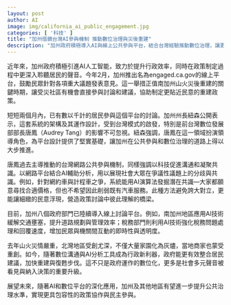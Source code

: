 ```yaml
---
layout: post
author: AI
image: img/california_ai_public_engagement.jpg
categories: [ '科技' ]
title: "加州借鏡台灣AI參與機制 推動數位治理與災後重建"
description: "加州政府積極導入AI與線上公共參與平台，結合台灣經驗推動數位治理，讓更多居民參與災後重建和政策制定，提升行政效率與民主參與水準。"
---
```

近年來，加州政府積極引進AI人工智能，致力於提升行政效率，同時在政策制定過程中更深入聆聽居民的聲音。今年2月，加州推出名為engaged.ca.gov的線上平台，鼓勵民眾針對各項重大議題發表意見。這一舉措正值南加州山火災後重建的關鍵時期，讓受災社區有機會直接參與討論和建議，協助制定更貼近民意的重建政策。

短短兩個月內，已有數以千計的居民參與這個平台的討論。加州州長紐森公開表示，這套系統的架構及其運作設計，受到台灣模式的啟發，特別是前台灣數位發展部部長唐鳳（Audrey Tang）的影響不可忽視。紐森強調，唐鳳在這一領域扮演領導角色，為平台設計提供了堅實基礎，讓加州在公共參與和數位治理的道路上得以大步推進。

唐鳳過去主導推動的台灣網路公共參與機制，同樣強調以科技促進溝通和凝聚共識。以網路平台結合AI輔助分析，用以展現社會大眾在爭議性議題上的分歧與共識。例如，針對網約車與計程車之爭，系統能用AI演算法發掘潛在共識—大家都願意尋找合適價格，但也不希望因此削弱既有汽車服務。此種方法避免誇大對立，更能讓細緻的民意浮現，營造政策討論中彼此理解的橋梁。

目前，加州八個政府部門已陸續導入線上討論平台。例如，南加州地區應用AI技術緩解交通壅塞，提升道路規劃與管理效率；稅務部門則利用AI技術強化稅務問題處理和回覆速度，增加民眾與機關間互動的即時性與透明度。

去年山火災情嚴重，北灣地區受創尤深，不僅大量家園化為灰燼，當地商家也蒙受重創。如今，隨著數位溝通與AI分析工具成為行政新利器，政府能更有效整合居民建議，加快重建與復甦步伐。這不只是政府運作的數位化，更多是社會多元聲音被看見與納入決策的重要升級。

展望未來，隨著AI和數位平台的深化應用，加州及其他地區有望進一步提升公共治理水準，實現更具包容性的政策協作與民主參與。